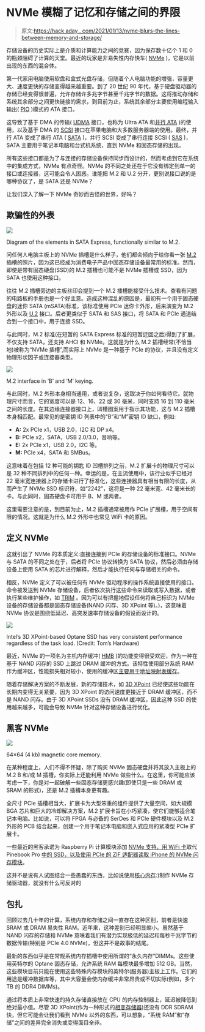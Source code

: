 # NVMe 模糊了记忆和存储之间的界限

> 原文:[https://hack aday . com/2021/01/13/nvme-blurs-the-lines-between-memory-and-storage/](https://hackaday.com/2021/01/13/nvme-blurs-the-lines-between-memory-and-storage/)

存储设备的历史实际上是介质和计算能力之间的竞赛，因为保存数十亿个 1 和 0 的瓶颈阻碍了计算的天堂。最近的玩家是非易失性内存快车( [NVMe](https://en.wikipedia.org/wiki/NVM_Express) )，它是以前出现的东西的混合体。

第一代家用电脑使用软盘和盒式光盘存储，但随着个人电脑功能的增强，容量更大、速度更快的存储变得越来越重要。到了 20 世纪 90 年代，基于硬盘驱动器的存储已经变得很普遍，允许存储许多兆字节甚至千兆字节的数据。这将推动存储和系统其余部分之间更快链接的需求，到目前为止，系统其余部分主要使用编程输入输出( [PIO](https://en.wikipedia.org/wiki/Programmed_input%E2%80%93output) )模式的 ATA 接口。

这导致了基于 DMA 的传输( [UDMA](https://en.wikipedia.org/wiki/UDMA) 接口，也称为 Ultra ATA 和[并行 ATA](https://en.wikipedia.org/wiki/Parallel_ATA) )的使用，以及基于 DMA 的 [SCSI](https://en.wikipedia.org/wiki/SCSI) 接口在苹果电脑和大多数服务器端的使用。最终，并行 ATA 变成了串行 ATA ( [SATA](https://en.wikipedia.org/wiki/Serial_ATA) )，并行 SCSI 变成了串行连接 SCSI ( [SAS](https://en.wikipedia.org/wiki/Serial_Attached_SCSI) )，SATA 主要用于笔记本电脑和台式机系统，直到 NVMe 和固态存储的出现。

所有这些接口都是为了与连接的存储设备保持同步而设计的，然而考虑到它在系统中的集成方式，NVMe 有点奇怪。NVMe 的不同之处还在于它没有绑定到单一的接口或连接器，这可能会令人困惑。谁能把 M.2 和 U.2 分开，更别说接口说的是哪种协议了，是 SATA 还是 NVMe？

让我们深入了解一下 NVMe 奇妙而古怪的世界，好吗？

## 欺骗性的外表

[![](../Images/6533397a30a57fed3b1dc4322da748db.png)](https://hackaday.com/wp-content/uploads/2020/12/pcie_sata_ahci_nvme_diagram.png)

Diagram of the elements in SATA Express, functionally similar to M.2.

问任何人电脑主板上的 NVMe 插槽是什么样子，他们都会倾向于给你看一张 [M.2](https://en.wikipedia.org/wiki/M.2) 插槽的照片，因为这已经成为消费电子产品中固态存储设备最常用的标准。然而，即使是带有固态硬盘(SSD)的 M.2 插槽也可能不是 NVMe 插槽或 SSD，因为 SATA 也使用这种接口。

往往 M.2 插槽旁边的主板丝印会提到一个 M.2 插槽能接受什么技术。查看有问题的电路板的手册也是一个好主意。造成这种混乱的原因是，最初有一个用于固态硬盘的迷你 SATA (mSATA)标准，该标准使用 PCIe 迷你卡外形，后来演变为 M.2 外形以及 [U.2](https://en.wikipedia.org/wiki/U.2) 接口。后者更类似于 SATA 和 SAS 接口，将 SATA 和 PCIe 通道结合到一个接口中，用于连接 SSD。

与此同时，M.2 标准(在短暂的 SATA Express 标准的短暂迂回之后)得到了扩展，不仅支持 SATA，还支持 AHCI 和 NVMe。这就是为什么 M.2 插槽经常(不恰当地)被称为“NVMe 插槽”,而实际上 NVMe 是一种基于 PCIe 的协议，并且没有定义物理形状因子或连接器类型。

[![](../Images/cf75ceab33626abdb5f05e1c9c064c33.png)](https://hackaday.com/wp-content/uploads/2020/12/M2_M_and_B_key_edge_connector.png)

M.2 interface in ‘B’ and ‘M’ keying.

与此同时，M.2 外形本身相当通用，或者说复杂，这取决于你如何看待它。就物理尺寸而言，它的宽度可以是 12、16、22 或 30 毫米，同时支持 16 到 110 毫米之间的长度。在其边缘连接器接口上，凹槽图案用于指示其功能，这与 M.2 插槽本身相匹配。最常见的是密钥 ID 列表中的“B”和“M”密钥 ID 缺口，例如:

*   **A:** 2x PCIe x1，USB 2.0，I2C 和 DP x4。
*   **B:** PCIe x2，SATA，USB 2.0/3.0，音响等。
*   **E:** 2x PCIe x1，USB 2.0，I2C 等。
*   **M:** PCIe x4，SATA 和 SMBus。

这意味着在包括 12 种可能的钥匙 ID 凹槽排列之前，M.2 扩展卡的物理尺寸可以是 32 种不同排列中的任何一种。幸运的是，在主流使用中，该行业似乎已经对 22 毫米宽连接器上的存储卡进行了标准化，这些连接器具有相当有限的长度，从而产生了 NVMe SSD 标识符，如“2242”，这将是一种 22 毫米宽、42 毫米长的卡。与此同时，固态硬盘卡可用于 B、M 或两者。

这里需要注意的是，到目前为止，M.2 插槽通常被用作 PCIe 扩展槽，用于空间有限的情况。这就是为什么 M.2 外形中也常见 WiFi 卡的原因。

## 定义 NVMe

这就引出了 NVMe 的本质定义:直接连接到 PCIe 的存储设备的标准接口。NVMe 与 SATA 的不同之处在于，后者将 PCIe 协议转换为 SATA 协议，然后必须由存储设备上使用 SATA 的芯片进行解释，然后才能执行任何与存储相关的命令。

相反，NVMe 定义了可以被任何有 NVMe 驱动程序的操作系统直接使用的接口。命令被发送到 NVMe 存储设备，后者依次执行这些命令来读取或写入数据，或者执行某些维护操作，如 [TRIM](https://en.wikipedia.org/wiki/Trim_(computing)) 。因为可以有把握地假设任何将自己标识为 NVMe 设备的存储设备都是固态存储设备(NAND 闪存、3D XPoint 等)。)，这意味着 NVMe 协议是围绕低延迟、高突发速率存储设备的假设而设计的。

[![](../Images/ec6207c416b9b47c827bb48181b6f1fb.png)](https://hackaday.com/wp-content/uploads/2020/12/Intel_Optane_900p_Sequential_Steady-state_mixed_performance_graph_from_a_review_by_Toms_Hardware.png)

Intel’s 3D XPoint-based Optane SSD has very consistent performance regardless of the task load. (Credit: Tom’s Hardware)

最近，NVMe 的一项名为主机内存缓冲( [HMB](https://journals.plos.org/plosone/article?id=10.1371/journal.pone.0229645) )的功能变得很受欢迎，作为一种在基于 NAND 闪存的 SSD 上跳过 DRAM 缓冲的方式。该特性使用部分系统 RAM 作为缓冲区，性能损失相对较小，使用的缓冲区[主要用于地址映射表缓存](https://journals.plos.org/plosone/article?id=10.1371/journal.pone.0229645)。

随着存储解决方案的不断发展，新的存储技术，如 [3D XPoint](https://en.wikipedia.org/wiki/3D_XPoint) 已经使这些功能在长期内变得无关紧要，因为 3D XPoint 的访问速度更接近于 DRAM 缓冲区，而不是 NAND 闪存。由于 3D XPoint SSDs 没有 DRAM 缓冲区，因此这种 SSD 的使用越来越多，可能会导致 NVMe 针对这种存储设备进行优化。

## 黑客 NVMe

[![](../Images/d2c05c397d1272e6a7d368f283b22fb1.png)](https://hackaday.com/wp-content/uploads/2016/03/ferrite_core_memory.jpg)

64×64 (4 kb) magnetic core memory.

在某种程度上，人们不得不怀疑，除了购买 NVMe 固态硬盘并将其放入主板上的 M.2 B 和/或 M 插槽，你实际上还能利用 NVMe 做些什么。在这里，你可能应该考虑一下，你是对一起破解一些固态存储更感兴趣(即使只是一些 DRAM 或 SRAM 的形式)，还是 M.2 插槽本身更有趣。

全尺寸 PCIe 插槽相当大，扩展卡为大型笨重的组件提供了大量空间，如大规模 BGA 芯片和巨大的冷却解决方案，M.2 扩展卡旨在小巧紧凑，使它们能够适合笔记本电脑。比如说，可以将 FPGA 与必备的 SerDes 和 PCIe 硬件模块以及 M.2 外形的 PCB 结合起来，创建一个用于笔记本电脑和嵌入式应用的紧凑型 PCIe 扩展卡。

一些最近的黑客承诺为 Raspberry Pi 计算模块添加 [NVMe 支持，用 WiFi 卡](https://www.tomshardware.com/news/raspberry-pi-nvme-support-coming)取代 Pinebook Pro [中的 SSD，以及](https://hackaday.com/2020/04/27/adapter-brings-m-2-wifi-cards-to-the-pinebook-pro/)[使用 PCIe 的 ZIF 适配器读取 iPhone 的 NVMe 闪存模块](https://hackaday.com/2016/11/18/iphone-nvme-chip-reversed-with-custom-breakout-boards/)。

这并不是说有人试图结合一些愚蠢的东西，比如说使用[核心内存](https://en.wikipedia.org/wiki/Magnetic-core_memory):)制作 NVMe 存储驱动器，就没有什么可反对的

## 包扎

回顾过去几十年的计算，系统内存和存储之间一直存在这种区别，前者是快速 SRAM 或 DRAM 易失性 RAM。近年来，这种差别已经明显缩小。虽然基于 NAND 闪存的存储和 NVMe 意味着我们有潜力实现极低的延迟和每秒千兆字节的数据传输(特别是 PCIe 4.0 NVMe)，但这并不是故事的结尾。

最新的东西似乎是在常规系统内存插槽中使用所谓的“永久内存”DIMMs。这些使用英特尔的 Optane 固态存储，允许系统 RAM 每模块最多增加 512 GB。当然，这些模块目前只能在使用这些特殊内存模块的英特尔(服务器)主板上工作。它们的用途是缓冲数据库等，其中大容量会使内存缓冲非常昂贵或不切实际(例如，多个 TB 的 DDR4 DIMMs)。

通过将本质上非常快速的持久存储直接放在 CPU 的内存控制器上，延迟被降低到绝对最小值。尽管 3D XPoint(作为一种形式的[相变存储器](https://en.wikipedia.org/wiki/Phase-change_memory))还没有 DDR SDRAM 快，但它可能会让我们看到 NVMe 以外的东西，可以想象，“系统 RAM”和“存储”之间的差异完全消失或变得面目全非。